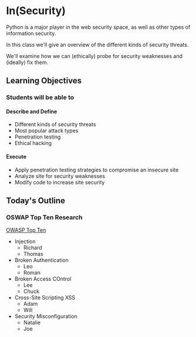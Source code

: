 # In(Security)

Python is a major player in the web security space, as well as other types of information security.

In this class we'll give an overview of the different kinds of security threats.

We'll examine how we can (ethically) probe for security weaknesses and (ideally) fix them.

## Learning Objectives

### Students will be able to

#### Describe and Define

- Different kinds of security threats
- Most popular attack types
- Penetration testing
- Ethical hacking

#### Execute

- Apply penetration testing strategies to compromise an insecure site
- Analyze site for security weaknesses
- Modify code to increase site security

## Today's Outline

### OSWAP Top Ten Research

[OWASP Top Ten](https://owasp.org/www-project-top-ten/)

- Injection
  - Richard
  - Thomas
- Broken Authentication
  - Leo
  - Roman
- Broken Access COntrol
  - Lee
  - Chuck
- Cross-Site Scripting XSS
  - Adam
  - Will
- Security Misconfiguration
  - Natalie
  - Joe
